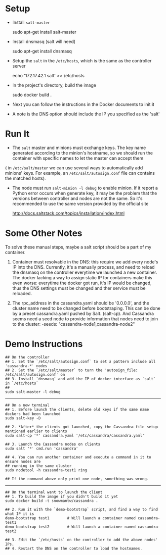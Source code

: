 # Setup

* Install `salt-master`

    sudo apt-get install salt-master

* Install dnsmasq  (salt will need)

    sudo apt-get install dnsmasq

* Setup the `salt` in the `/etc/hosts`, which is the same as the controller server

    echo '172.17.42.1    salt' >> /etc/hosts

* In the project's directory, build the image

    sudo docker build .

* Next you can follow the instructions in the Docker documents to init it

* A note is the DNS option should include the IP you specified as the 'salt'

# Run It

* The `salt` master and minions must exchange keys. The key name generated according to the minion's hostname,
so we should run the container with specific names to let the master can accept them

( in `/etc/salt/master` we can use several ways to automatically add minions' keys. For example, an `/etc/salt/autosign.conf`
file can contains the matched hosts).

* The node must run `salt-minion -l debug` to enable minion. If it report a Python error occurs when generate key, 
it may be the problem that the versions between controller and nodes are not the same. So it's recommended to use the 
same version provided by the official site

    http://docs.saltstack.com/topics/installation/index.html

# Some Other Notes

To solve these manual steps, maybe a salt script should be a part of my container.

1. Container must resolvable in the DNS: this require we add every node's IP into the DNS. Currently, it's a manually process, and need to reload the dnsmasq on the controller everytime we launched a new container. The docker lacking a way to assign static IP for containers make this even worse: everytime the docker got run, it's IP would be changed, thus the DNS settings must be changed and ther service must be reloaded.

2. The rpc_address in the cassandra.yaml should be '0.0.0.0', and the cluster name need to be changed before bootstraping. This can be done by a preset cassandra.yaml pushed by Salt. (salt-cp). And Cassandra seems need a seed node to provide information that nodes need to join to the cluster: -seeds: "cassandra-node1,cassandra-node2"

# Demo Instructions

    ## On the controller
    ## 1. Set the `/etc/salt/autosign.conf` to set a pattern include all 'cassandra-*' nodes
    ## 2. Set the `/etc/salt/master` to turn the 'autosign_file: /etc/salt/autosign.conf' on
    ## 3. Install `dnsmasq` and add the IP of docker interface as `salt` in `/etc/hosts`
    ##
    sudo salt-master -l debug

---

    ## On a new terminal
    ## 1. Before launch the clients, delete old keys if the same name dockers had been launched
    sudo salt-key -D

    ## 2. *After* the clients got launched, copy the Cassandra file setup mentioned earlier to clients
    sudo salt-cp '*' cassandra.yaml '/etc/cassandra/cassandra.yaml'

    ## 3. Launch the Cassandra nodes on clients
    sudo salt '*' cmd.run 'cassandra'

    ## 4. You can run another container and execute a command in it to ensure nodes are
    ## running in the same cluster
    sudo nodetool -h cassandra-test1 ring

    ## If the command above only print one node, something was wrong.

---

    ## On the terminal want to launch the client
    ## 1. To build the image if you didn't build it yet
    sudo docker build -t snowmantw/cassandra .
    
    ## 2. Run it with the `demo-bootstrap` script, and find a way to find what IP it is
    demo-bootstrap test1        # Will launch a container named cassandra-test1
    demo-bootstrap test2        # Will launch a container named cassandra-test2

    ## 3. Edit the `/etc/hosts` on the controller to add the above nodes' IPs.
    ## 4. Restart the DNS on the controller to load the hostnames.

